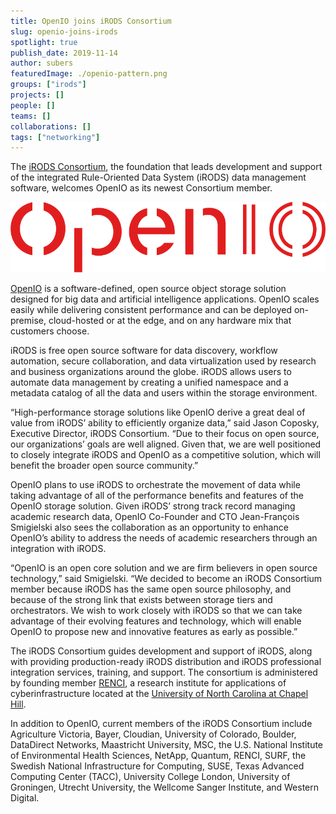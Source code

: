 ```yaml
---
title: OpenIO joins iRODS Consortium
slug: openio-joins-irods
spotlight: true
publish_date: 2019-11-14
author: subers
featuredImage: ./openio-pattern.png
groups: ["irods"]
projects: []
people: []
teams: []
collaborations: []
tags: ["networking"]
---
```


The [iRODS Consortium](https://irods.org/), the foundation that leads development and support of the integrated Rule-Oriented Data System (iRODS) data management software, welcomes OpenIO as its newest Consortium member.

![OpenIO Logo](./openio-logo.png)

[OpenIO](https://www.openio.io/) is a software-defined, open source object storage solution designed for big data and artificial intelligence applications. OpenIO scales easily while delivering consistent performance and can be deployed on-premise, cloud-hosted or at the edge, and on any hardware mix that customers choose.

iRODS is free open source software for data discovery, workflow automation, secure collaboration, and data virtualization used by research and business organizations around the globe. iRODS allows users to automate data management by creating a unified namespace and a metadata catalog of all the data and users within the storage environment.

“High-performance storage solutions like OpenIO derive a great deal of value from iRODS’ ability to efficiently organize data,” said Jason Coposky, Executive Director, iRODS Consortium. “Due to their focus on open source, our organizations’ goals are well aligned. Given that, we are well positioned to closely integrate iRODS and OpenIO as a competitive solution, which will benefit the broader open source community.”  

OpenIO plans to use iRODS to orchestrate the movement of data while taking advantage of all of the performance benefits and features of the OpenIO storage solution. Given iRODS’ strong track record managing academic research data, OpenIO Co-Founder and CTO Jean-François Smigielski also sees the collaboration as an opportunity to enhance OpenIO’s ability to address the needs of academic researchers through an integration with iRODS.

“OpenIO is an open core solution and we are firm believers in open source technology,” said Smigielski. “We decided to become an iRODS Consortium member because iRODS has the same open source philosophy, and because of the strong link that exists between storage tiers and orchestrators. We wish to work closely with iRODS so that we can take advantage of their evolving features and technology, which will enable OpenIO to propose new and innovative features as early as possible.”

The iRODS Consortium guides development and support of iRODS, along with providing production-ready iRODS distribution and iRODS professional integration services, training, and support. The consortium is administered by founding member [RENCI](https://renci.org/), a research institute for applications of cyberinfrastructure located at the [University of North Carolina at Chapel Hill](https://www.unc.edu/).

In addition to OpenIO, current members of the iRODS Consortium include Agriculture Victoria, Bayer, Cloudian, University of Colorado, Boulder, DataDirect Networks, Maastricht University, MSC, the U.S. National Institute of Environmental Health Sciences, NetApp, Quantum, RENCI, SURF, the Swedish National Infrastructure for Computing, SUSE, Texas Advanced Computing Center (TACC), University College London, University of Groningen, Utrecht University, the Wellcome Sanger Institute, and Western Digital.